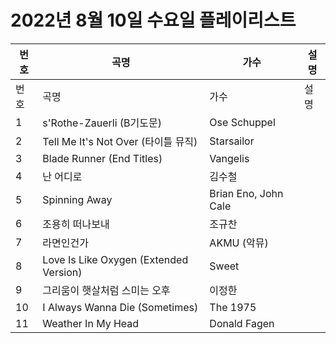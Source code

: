 # 2022년 8월 10일 수요일 플레이리스트

| 번호 | 곡명 | 가수 | 설명 |
|------|------|------|------|
| 번호 | 곡명 | 가수 | 설명 |
| 1 | s'Rothe-Zauerli (B기도문) | Ose Schuppel |  |
| 2 | Tell Me It's Not Over (타이틀 뮤직) | Starsailor |  |
| 3 | Blade Runner (End Titles) | Vangelis |  |
| 4 | 난 어디로 | 김수철 |  |
| 5 | Spinning Away | Brian Eno, John Cale |  |
| 6 | 조용히 떠나보내 | 조규찬 |  |
| 7 | 라면인건가 | AKMU (악뮤) |  |
| 8 | Love Is Like Oxygen (Extended Version) | Sweet |  |
| 9 | 그리움이 햇살처럼 스미는 오후 | 이정한 |  |
| 10 | I Always Wanna Die (Sometimes) | The 1975 |  |
| 11 | Weather In My Head | Donald Fagen |  |
